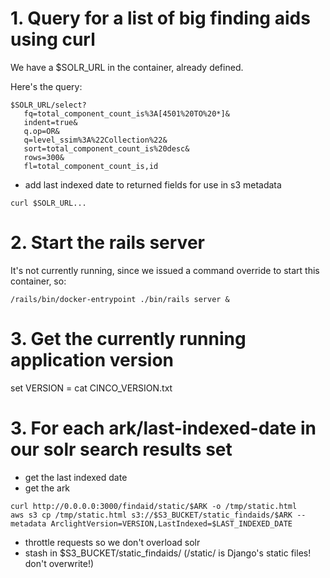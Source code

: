 

# 1. Query for a list of big finding aids using curl

We have a $SOLR_URL in the container, already defined.

Here's the query:
```
$SOLR_URL/select?
   fq=total_component_count_is%3A[4501%20TO%20*]&
   indent=true&
   q.op=OR&
   q=level_ssim%3A%22Collection%22&
   sort=total_component_count_is%20desc&
   rows=300&
   fl=total_component_count_is,id
```

- add last indexed date to returned fields for use in s3 metadata

```curl $SOLR_URL...```

# 2. Start the rails server

It's not currently running, since we issued a command override to start
this container, so:

```/rails/bin/docker-entrypoint ./bin/rails server &```

# 3. Get the currently running application version

set VERSION = cat CINCO_VERSION.txt

# 3. For each ark/last-indexed-date in our solr search results set

- get the last indexed date
- get the ark

```
curl http://0.0.0.0:3000/findaid/static/$ARK -o /tmp/static.html
aws s3 cp /tmp/static.html s3://$S3_BUCKET/static_findaids/$ARK --metadata ArclightVersion=VERSION,LastIndexed=$LAST_INDEXED_DATE
```

- throttle requests so we don't overload solr
- stash in $S3_BUCKET/static_findaids/ (/static/ is Django's static files! don't overwrite!)
